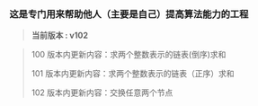### 这是专门用来帮助他人（主要是自己）提高算法能力的工程
> **当前版本 : v102**

> 100 版本内更新内容：求两个整数表示的链表(倒序)求和
>
> 101 版本内更新内容：求两个整数表示的链表（正序）求和
> 
> 102 版本内更新内容：交换任意两个节点